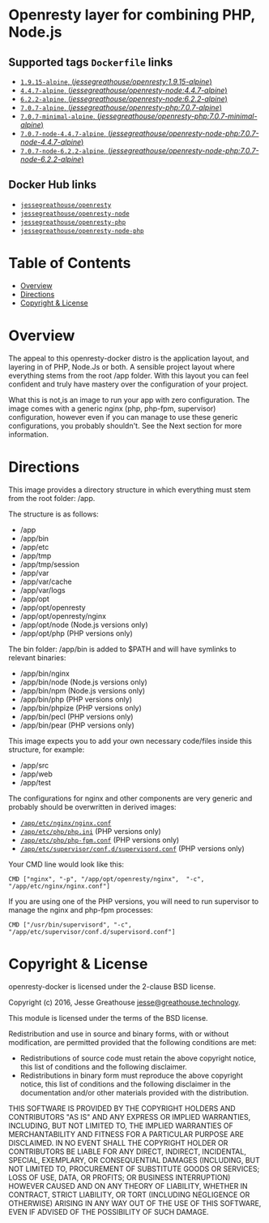 # Openresty layer for combining PHP, Node.js

## Supported tags `Dockerfile` links

-   [`1.9.15-alpine`, (*jessegreathouse/openresty:1.9.15-alpine*)](https://github.com/jessegreathouse/openresty-docker/blob/master/versions/openresty:1.9.15-alpine/Dockerfile)
-   [`4.4.7-alpine`, (*jessegreathouse/openresty-node:4.4.7-alpine*)](https://github.com/jessegreathouse/openresty-docker/blob/master/versions/openresty-node:4.4.7-alpine/Dockerfile)
-   [`6.2.2-alpine`, (*jessegreathouse/openresty-node:6.2.2-alpine*)](https://github.com/jessegreathouse/openresty-docker/blob/master/versions/openresty-node:6.2.2-alpine/Dockerfile)
-   [`7.0.7-alpine`, (*jessegreathouse/openresty-php:7.0.7-alpine*)](https://github.com/jessegreathouse/openresty-docker/blob/master/versions/openresty-php:7.0.7-alpine/Dockerfile)
-   [`7.0.7-minimal-alpine`,  (*jessegreathouse/openresty-php:7.0.7-minimal-alpine*)](https://github.com/jessegreathouse/openresty-docker/blob/master/versions/openresty-php:7.0.7-minimal-alpine/Dockerfile)
-   [`7.0.7-node-4.4.7-alpine`, (*jessegreathouse/openresty-node-php:7.0.7-node-4.4.7-alpine*)](https://github.com/jessegreathouse/openresty-docker/blob/master/versions/openresty-node-php:7.0.7-node-4.4.7-alpine/Dockerfile)
-   [`7.0.7-node-6.2.2-alpine`, (*jessegreathouse/openresty-node-php:7.0.7-node-6.2.2-alpine*)](https://github.com/jessegreathouse/openresty-docker/blob/master/versions/openresty-node-php:7.0.7-node-6.2.2-alpine/Dockerfile)

## Docker Hub links

-   [`jessegreathouse/openresty`](https://hub.docker.com/r/jessegreathouse/openresty/)
-   [`jessegreathouse/openresty-node`](https://hub.docker.com/r/jessegreathouse/openresty-node/)
-   [`jessegreathouse/openresty-php`](https://hub.docker.com/r/jessegreathouse/openresty-php/)
-   [`jessegreathouse/openresty-node-php`](https://hub.docker.com/r/jessegreathouse/openresty-node-php/)

Table of Contents
=================

* [Overview](#overview)
* [Directions](#directions)
* [Copyright & License](#copyright--license)

Overview
===========
The appeal to this openresty-docker distro is the application layout, and layering in of PHP, Node.Js or both. 
A sensible project layout where everything stems from the root /app folder. With this layout you can feel confident and 
truly have mastery over the configuration of your project. 

What this is not,is an image to run your app with zero configuration. The image comes with a generic nginx (php, php-fpm, supervisor) 
configuration, however even if you can manage to use these generic configurations, you probably shouldn't. See the Next 
section for more information.

Directions
===========

This image provides a directory structure in which everything must stem from the root folder: /app. 

The structure is as follows:

* /app
* /app/bin
* /app/etc
* /app/tmp
* /app/tmp/session
* /app/var
* /app/var/cache
* /app/var/logs
* /app/opt
* /app/opt/openresty
* /app/opt/openresty/nginx
* /app/opt/node (Node.js versions only)
* /app/opt/php (PHP versions only)

The bin folder: /app/bin is added to $PATH and will have symlinks to relevant binaries:

* /app/bin/nginx
* /app/bin/node (Node.js versions only)
* /app/bin/npm (Node.js versions only)
* /app/bin/php (PHP versions only)
* /app/bin/phpize (PHP versions only)
* /app/bin/pecl (PHP versions only)
* /app/bin/pear (PHP versions only)

This image expects you to add your own necessary code/files inside this structure, for example:

* /app/src
* /app/web
* /app/test

The configurations for nginx and other components are very generic and probably should be overwritten in derived images:

* [`/app/etc/nginx/nginx.conf`](https://github.com/jessegreathouse/openresty-docker/blob/master/versions/openresty-php:7.0.7-alpine/etc/nginx/nginx.conf)
* [`/app/etc/php/php.ini`](https://github.com/jessegreathouse/openresty-docker/blob/master/versions/openresty-php:7.0.7-alpine/etc/php/php.ini) (PHP versions only)
* [`/app/etc/php/php-fpm.conf`](https://github.com/jessegreathouse/openresty-docker/blob/master/versions/openresty-php:7.0.7-alpine/etc/php/php-fpm.conf) (PHP versions only)
* [`/app/etc/supervisor/conf.d/supervisord.conf`](https://github.com/jessegreathouse/openresty-docker/blob/master/versions/openresty-php:7.0.7-alpine/etc/supervisor/conf.d/supervisord.conf) (PHP versions only)

Your CMD line would look like this:

    CMD ["nginx", "-p", "/app/opt/openresty/nginx",  "-c", "/app/etc/nginx/nginx.conf"]

If you are using one of the PHP versions, you will need to run supervisor to manage the nginx and php-fpm processes:

    CMD ["/usr/bin/supervisord", "-c", "/app/etc/supervisor/conf.d/supervisord.conf"]


Copyright & License
===================

openresty-docker is licensed under the 2-clause BSD license.

Copyright (c) 2016, Jesse Greathouse <jesse@greathouse.technology>.

This module is licensed under the terms of the BSD license.

Redistribution and use in source and binary forms, with or without modification, are permitted provided that the following conditions are met:

* Redistributions of source code must retain the above copyright notice, this list of conditions and the following disclaimer.
* Redistributions in binary form must reproduce the above copyright notice, this list of conditions and the following disclaimer in the documentation and/or other materials provided with the distribution.

THIS SOFTWARE IS PROVIDED BY THE COPYRIGHT HOLDERS AND CONTRIBUTORS "AS IS" AND ANY EXPRESS OR IMPLIED WARRANTIES, INCLUDING, BUT NOT LIMITED TO, THE IMPLIED WARRANTIES OF MERCHANTABILITY AND FITNESS FOR A PARTICULAR PURPOSE ARE DISCLAIMED. IN NO EVENT SHALL THE COPYRIGHT HOLDER OR CONTRIBUTORS BE LIABLE FOR ANY DIRECT, INDIRECT, INCIDENTAL, SPECIAL, EXEMPLARY, OR CONSEQUENTIAL DAMAGES (INCLUDING, BUT NOT LIMITED TO, PROCUREMENT OF SUBSTITUTE GOODS OR SERVICES; LOSS OF USE, DATA, OR PROFITS; OR BUSINESS INTERRUPTION) HOWEVER CAUSED AND ON ANY THEORY OF LIABILITY, WHETHER IN CONTRACT, STRICT LIABILITY, OR TORT (INCLUDING NEGLIGENCE OR OTHERWISE) ARISING IN ANY WAY OUT OF THE USE OF THIS SOFTWARE, EVEN IF ADVISED OF THE POSSIBILITY OF SUCH DAMAGE.